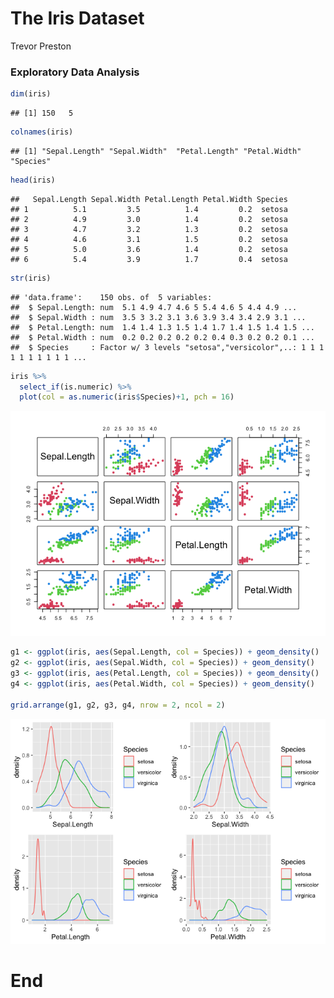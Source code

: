 The Iris Dataset
================
Trevor Preston

### Exploratory Data Analysis

``` r
dim(iris)
```

    ## [1] 150   5

``` r
colnames(iris)
```

    ## [1] "Sepal.Length" "Sepal.Width"  "Petal.Length" "Petal.Width"  "Species"

``` r
head(iris)
```

    ##   Sepal.Length Sepal.Width Petal.Length Petal.Width Species
    ## 1          5.1         3.5          1.4         0.2  setosa
    ## 2          4.9         3.0          1.4         0.2  setosa
    ## 3          4.7         3.2          1.3         0.2  setosa
    ## 4          4.6         3.1          1.5         0.2  setosa
    ## 5          5.0         3.6          1.4         0.2  setosa
    ## 6          5.4         3.9          1.7         0.4  setosa

``` r
str(iris)
```

    ## 'data.frame':    150 obs. of  5 variables:
    ##  $ Sepal.Length: num  5.1 4.9 4.7 4.6 5 5.4 4.6 5 4.4 4.9 ...
    ##  $ Sepal.Width : num  3.5 3 3.2 3.1 3.6 3.9 3.4 3.4 2.9 3.1 ...
    ##  $ Petal.Length: num  1.4 1.4 1.3 1.5 1.4 1.7 1.4 1.5 1.4 1.5 ...
    ##  $ Petal.Width : num  0.2 0.2 0.2 0.2 0.2 0.4 0.3 0.2 0.2 0.1 ...
    ##  $ Species     : Factor w/ 3 levels "setosa","versicolor",..: 1 1 1 1 1 1 1 1 1 1 ...

``` r
iris %>% 
  select_if(is.numeric) %>% 
  plot(col = as.numeric(iris$Species)+1, pch = 16)
```

![](iris_files/figure-gfm/unnamed-chunk-3-1.png)<!-- -->

``` r
g1 <- ggplot(iris, aes(Sepal.Length, col = Species)) + geom_density()
g2 <- ggplot(iris, aes(Sepal.Width, col = Species)) + geom_density()
g3 <- ggplot(iris, aes(Petal.Length, col = Species)) + geom_density()
g4 <- ggplot(iris, aes(Petal.Width, col = Species)) + geom_density()

grid.arrange(g1, g2, g3, g4, nrow = 2, ncol = 2)
```

![](iris_files/figure-gfm/unnamed-chunk-4-1.png)<!-- -->

# End
